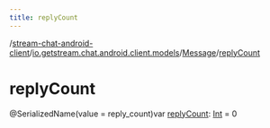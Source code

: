 ```yaml
---
title: replyCount
---
```

/[stream-chat-android-client](../../index.md)/[io.getstream.chat.android.client.models](../index.md)/[Message](index.md)/[replyCount](replyCount.md)  
  
  
  
# replyCount  
@SerializedName(value = reply_count)var [replyCount](replyCount.md): [Int](https://kotlinlang.org/api/latest/jvm/stdlib/kotlin/-int/index.html) = 0
